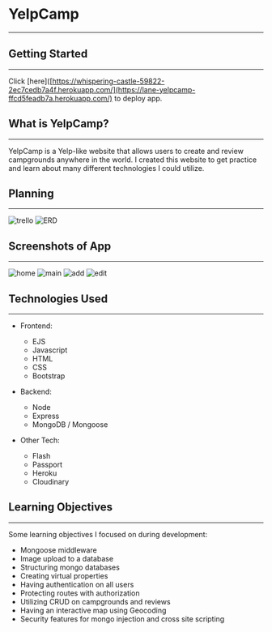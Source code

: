 # YelpCamp 
---

## Getting Started
---
Click [here]([https://whispering-castle-59822-2ec7cedb7a4f.herokuapp.com/](https://lane-yelpcamp-ffcd5feadb7a.herokuapp.com/) to deploy app.

## What is YelpCamp?
---
YelpCamp is a Yelp-like website that allows users to create and review campgrounds anywhere in the world. I created this website to get practice and learn about many different technologies I could utilize.

## Planning
---
![trello](https://i.imgur.com/nwkmJsF.png)
![ERD](https://i.imgur.com/usLiPel.png)

## Screenshots of App
---
![home](https://i.imgur.com/dEUrTxI.png)
![main](https://i.imgur.com/cT20OmS.png)
![add](https://i.imgur.com/U2YGwyr.png)
![edit](https://i.imgur.com/YqjqMb5.png)

## Technologies Used
---
* Frontend:
  * EJS
  * Javascript
  * HTML
  * CSS
  * Bootstrap

* Backend:
  * Node
  * Express
  * MongoDB / Mongoose

* Other Tech:
  * Flash
  * Passport
  * Heroku
  * Cloudinary

## Learning Objectives
---
Some learning objectives I focused on during development:
  * Mongoose middleware
  * Image upload to a database
  * Structuring mongo databases
  * Creating virtual properties
  * Having authentication on all users
  * Protecting routes with authorization
  * Utilizing CRUD on campgrounds and reviews
  * Having an interactive map using Geocoding
  * Security features for mongo injection and cross site scripting
